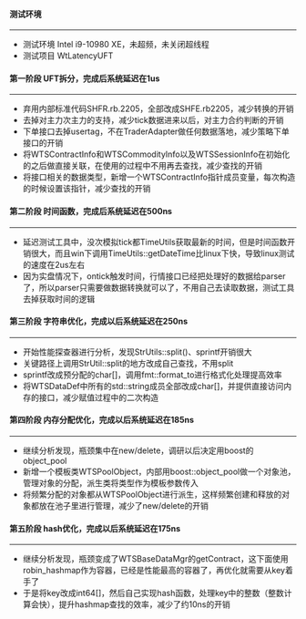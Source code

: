 #### 测试环境
---
* 测试环境 Intel i9-10980 XE，未超频，未关闭超线程
* 测试项目 WtLatencyUFT

#### 第一阶段 UFT拆分，完成后系统延迟在1us
---
* 弃用内部标准代码SHFR.rb.2205，全部改成SHFE.rb2205，减少转换的开销
* 去掉对主力次主力的支持，减少tick数据进来以后，对主力合约判断的开销
* 下单接口去掉usertag，不在TraderAdapter做任何数据落地，减少策略下单接口的开销
* 将WTSContractInfo和WTSCommodityInfo以及WTSSessionInfo在初始化的之后做直接关联，在使用的过程中不用再去查找，减少查找的开销
* 将接口相关的数据类型，新增一个WTSContractInfo指针成员变量，每次构造的时候设置该指针，减少查找的开销


#### 第二阶段 时间函数，完成后系统延迟在500ns
---
* 延迟测试工具中，没次模拟tick都TimeUtils获取最新的时间，但是时间函数开销很大，而且win下调用TimeUtils::getDateTime比linux下快，导致linux测试的速度在2us左右
* 因为实盘情况下，ontick触发时间，行情接口已经把处理好的数据给parser了，所以parser只需要做数据转换就可以了，不用自己去读取数据，测试工具去掉获取时间的逻辑


#### 第三阶段 字符串优化，完成以后系统延迟在250ns
---
* 开始性能探查器进行分析，发现StrUtils::split()、sprintf开销很大
* 关键路径上调用StrUtil::split的地方改成自己查找，不用split
* sprintf改成预分配的char[]，调用fmt::format_to进行格式化处理提高效率
* 将WTSDataDef中所有的std::string成员全部改成char[]，并提供直接访问内存的接口，减少赋值过程中的二次构造


#### 第四阶段 内存分配优化，完成以后系统延迟在185ns
----
* 继续分析发现，瓶颈集中在new/delete，调研以后决定用boost的object_pool
* 新增一个模板类WTSPoolObject，内部用boost::object_pool做一个对象池，管理对象的分配，派生类将类型作为模板参数传入
* 将频繁分配的对象都从WTSPoolObject进行派生，这样频繁创建和释放的对象都放在池子里进行管理，减少了new/delete的开销


#### 第五阶段 hash优化，完成以后系统延迟在175ns
---
* 继续分析发现，瓶颈变成了WTSBaseDataMgr的getContract，这下面使用robin_hashmap作为容器，已经是性能最高的容器了，再优化就需要从key着手了
* 于是将key改成int64[]，然后自己实现hash函数，处理key中的整数（整数计算会快），提升hashmap查找的效率，减少了约10ns的开销